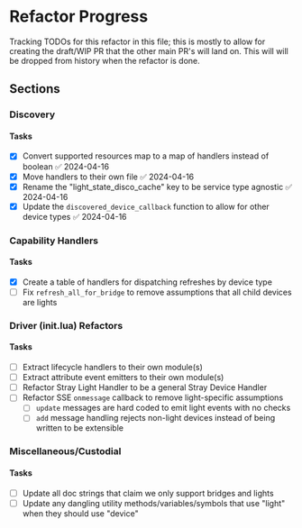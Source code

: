 # Refactor Progress

Tracking TODOs for this refactor in this file; this is mostly to allow for creating the draft/WIP PR that the other main PR's will land on. This will will be dropped from history when the refactor is done.

## Sections

### Discovery

#### Tasks

- [x] Convert supported resources map to a map of handlers instead of boolean ✅ 2024-04-16
- [x] Move handlers to their own file ✅ 2024-04-16
- [x] Rename the "light_state_disco_cache" key to be service type agnostic ✅ 2024-04-16
- [x] Update the `discovered_device_callback` function to allow for other device types ✅ 2024-04-16

### Capability Handlers

#### Tasks

- [x] Create a table of handlers for dispatching refreshes by device type
- [ ] Fix `refresh_all_for_bridge` to remove assumptions that all child devices are lights

### Driver (init.lua) Refactors

#### Tasks

- [ ] Extract lifecycle handlers to their own module(s)
- [ ] Extract attribute event emitters to their own module(s)
- [ ] Refactor Stray Light Handler to be a general Stray Device Handler
- [ ] Refactor SSE `onmessage` callback to remove light-specific assumptions
  - [ ] `update` messages are hard coded to emit light events with no checks
  - [ ] `add` message handling rejects non-light devices instead of being written to be extensible

### Miscellaneous/Custodial

#### Tasks

- [ ] Update all doc strings that claim we only support bridges and lights
- [ ] Update any dangling utility methods/variables/symbols that use "light" when they should use "device"
